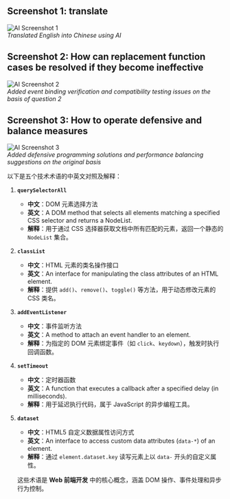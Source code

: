## Screenshot 1:  translate
![AI Screenshot 1](ai_usage_screenshots/2205308010311_1.png)  
*Translated English into Chinese using AI*

## Screenshot 2:  How can replacement function cases be resolved if they become ineffective
![AI Screenshot 2](ai_usage_screenshots/2205308010311_2.png)  
*Added event binding verification and compatibility testing issues on the basis of question 2*

## Screenshot 3: How to operate defensive and balance measures  
![AI Screenshot 3](ai_usage_screenshots/2205308010311_3.png)  
*Added defensive programming solutions and performance balancing suggestions on the original basis*

<!--by zhouxian-->

以下是五个技术术语的中英文对照及解释：  

1. **`querySelectorAll`**  
   - **中文**：DOM 元素选择方法  
   - **英文**：A DOM method that selects all elements matching a specified CSS selector and returns a NodeList.  
   - **解释**：用于通过 CSS 选择器获取文档中所有匹配的元素，返回一个静态的 `NodeList` 集合。  

2. **`classList`**  
   - **中文**：HTML 元素的类名操作接口  
   - **英文**：An interface for manipulating the class attributes of an HTML element.  
   - **解释**：提供 `add()`、`remove()`、`toggle()` 等方法，用于动态修改元素的 CSS 类名。  

3. **`addEventListener`**  
   - **中文**：事件监听方法  
   - **英文**：A method to attach an event handler to an element.  
   - **解释**：为指定的 DOM 元素绑定事件（如 `click`、`keydown`），触发时执行回调函数。  

4. **`setTimeout`**  
   - **中文**：定时器函数  
   - **英文**：A function that executes a callback after a specified delay (in milliseconds).  
   - **解释**：用于延迟执行代码，属于 JavaScript 的异步编程工具。  

5. **`dataset`**  
   - **中文**：HTML5 自定义数据属性访问方式  
   - **英文**：An interface to access custom data attributes (`data-*`) of an element.  
   - **解释**：通过 `element.dataset.key` 读写元素上以 `data-` 开头的自定义属性。  
   
   这些术语是 **Web 前端开发** 中的核心概念，涵盖 DOM 操作、事件处理和异步行为控制。